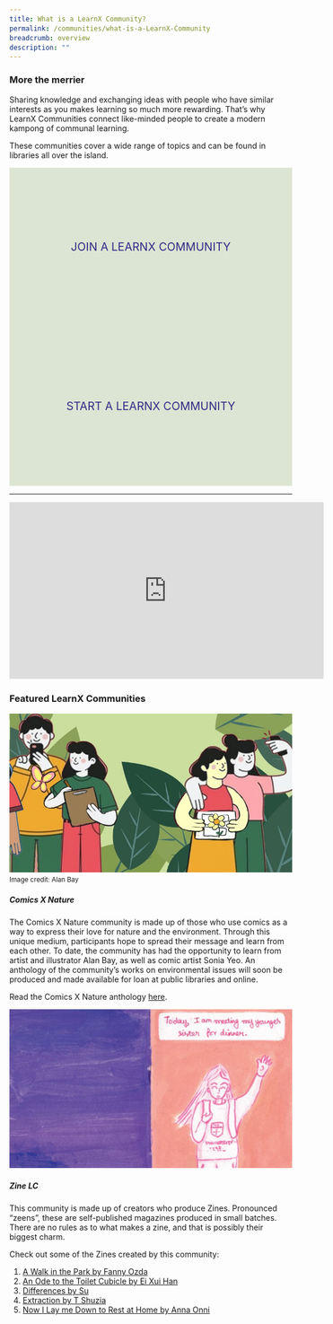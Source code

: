 ```yaml
---
title: What is a LearnX Community?
permalink: /communities/what-is-a-LearnX-Community
breadcrumb: overview
description: ""
---
```

<style type="text/css">
/* Links */
.content a { color: #322987; }
.content a:focus,
.content a:hover { color: #28216c; }

/* Button Outline */
.bp-button { padding-left: 1.5rem; padding-right: 1.5rem; }
.bp-button.is-primary-outline { border: 1px solid #322987; color: #322987; background-color: transparent; text-decoration: none; }
.bp-button.is-primary-outline:focus,
.bp-button.is-primary-outline:hover { border: 1px solid #322987; color: #cff2e8; background-color: #322987; text-decoration: none; }

/* Responsive Iframe */
.responsive-iframe { position: absolute; top: 0; left: 0; bottom: 0; right: 0; width: 100%; height: 100%; }
.responsive-iframe-container { position: relative; overflow: hidden; width: 100%; }
.responsive-iframe-container.ratio-16by9 { padding-top: 56.25%; }
.responsive-iframe-container.ratio-4by3 { padding-top: 75%; }
.responsive-iframe-container.ratio-3by2 { padding-top: 66.66%; }
.responsive-iframe-container.ratio-1by1 { padding-top: 100%; }

/* Click Box */
.clickbox { display: block; position: relative; width: 100%; padding-bottom: 56.25%; background-color: transparent; }
.clickbox span { padding: .5rem; }
.clickbox a { position: absolute; display: flex; width: 100%; height: 100%; align-items: center; justify-content: center; font-size: 1.25rem; text-align: center; text-decoration: none; text-transform: uppercase; }
.clickbox a:focus,
.clickbox a:hover { text-decoration: none; }

/* Generic */
.clickbox.is-generic { background-color: #dce5d3; color: #322987; }
.clickbox.is-generic a { color: #322987; }
.clickbox.is-generic a:focus,
.clickbox.is-generic a:hover { background-color: #322987; color: #dce5d3; }
</style>
### **More the merrier**

Sharing knowledge and exchanging ideas with people who have similar interests as you makes learning so much more rewarding. That’s why LearnX Communities connect like-minded people to create a modern kampong of communal learning.
 
These communities cover a wide range of topics and can be found in libraries all over the island.

<!-- <p><div class="responsive-iframe-container ratio-16by9">
  <iframe class="responsive-iframe" src="https://www.youtube.com/embed/uOfQMXQ4lL8"></iframe> -->

<div class="row is-multiline">
  <div class="col is-half">
    <div class="clickbox is-generic">
      <a href="/communities/join/overview">
        <span>Join A LearnX Community</span>
      </a>
    </div>
  </div>
  <div class="col is-half">
    <div class="clickbox is-generic">
      <a href="/communities/start/overview">
        <span>Start A LearnX Community</span>
      </a>
    </div>
  </div>
</div>

---
<iframe width="560" height="315" src="https://www.youtube.com/embed/4pPHEqIXFQA" title="YouTube video player" frameborder="0" allow="accelerometer; autoplay; clipboard-write; encrypted-media; gyroscope; picture-in-picture" allowfullscreen></iframe></p>
<h3 class="margin--top--none margin--bottom--lg"><b>Featured LearnX Communities</b></h3>
<div class="row is-multiline">
  <div class="col is-half-tablet padding--bottom--lg">
    <img src="/images/learning-communities/communities-comics-nature-1.jpg" alt="Comics x Nature">
    <small>Image credit: Alan Bay</small>
    <div class="margin--top--lg">
      <h5 class="margin--top--sm margin--bottom--sm"><b>Comics X Nature</b></h5>
      <p class="margin--top--sm margin--bottom--sm">The Comics X Nature community is made up of those who use comics as a way to express their love for nature and the environment. Through this unique medium, participants hope to spread their message and learn from each other. To date, the community has had the opportunity to learn from artist and illustrator Alan Bay, as well as comic artist Sonia Yeo. An anthology of the community’s works on environmental issues will soon be produced and made available for loan at public libraries and online.</p>
      <p class="">Read the Comics X Nature anthology <a href="https://go.gov.sg/comicsx" target="_blank">here</a>.</p>
    </div>
  </div>
  <div class="col is-half-tablet padding--bottom--lg">
    <img src="/images/learning-communities/communities-zine-lc-1.jpg" alt="Zine LC">
    <div class="margin--top--lg">
      <h5 class="margin--top--sm margin--bottom--sm"><b>Zine LC</b></h5>
      <p class="margin--top--sm margin--bottom--sm">This community is made up of creators who produce Zines. Pronounced “zeens”, these are self-published magazines produced in small batches. There are no rules as to what makes a zine, and that is possibly their biggest charm.</p>
      <p class="">Check out some of the Zines created by this community:</p>
      <ol>
        <li><a href="/files/A-Walk-in-the-Park-by-Fanny-Ozda.pdf" target="_blank">A Walk in the Park by Fanny Ozda</a></li>
        <li><a href="/files/An-Ode-to-the-Toilet-Cubicle-by-Ei-Xue-Han.pdf" target="_blank">An Ode to the Toilet Cubicle by Ei Xui Han</a></li>
        <li><a href="/files/Differences-by-Su.pdf" target="_blank">Differences by Su</a></li>
        <li><a href="/files/Extraction-by-T-Shuxia.pdf" target="_blank">Extraction by T Shuzia</a></li>
        <li><a href="/files/Now-I-Lay-Me-Down-to-Rest-at-Home-by-Anna-Onni.pdf" target="_blank">Now I Lay me Down to Rest at Home by Anna Onni</a></li>
      </ol>
    </div>
  </div>
</div>